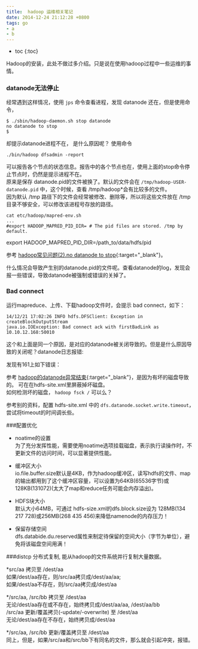 ```yaml
---
title:  hadoop 运维相关笔记
date: 2014-12-24 21:12:28 +0800
tags: go
- a
- b
---
```


* toc 
{:toc}


Hadoop的安装，此处不做过多介绍。只是说在使用hadoop过程中一些运维的事情。

### datanode无法停止
经常遇到这样情况，使用 `jps` 命令查看进程，发现 datanode 还在，但是使用命令，

    $ ./sbin/hadoop-daemon.sh stop datanode
    no datanode to stop
    $

却提示datanode进程不在， 是什么原因呢？
使用命令
    
    ./bin/hadoop dfsadmin -report
    
可以报告各个节点的状态信息。报告中的各个节点也在，使用上面的stop命令停止节点时，仍然是提示进程不在。  
原来是保存 datanode.pid的文件被换了。默认的文件会在 `/tmp/hadoop-USER-datanode.pid` 中，这个时候，查看 /tmp/hadoop*会有比较多的文件。  
因为默认 /tmp 路径下的文件会经常被修改、删除等，所以将这些文件放在 /tmp目录不够安全，可以修改该进程号存放的路径。

    cat etc/hadoop/mapred-env.sh
    ...
    #export HADOOP_MAPRED_PID_DIR= # The pid files are stored. /tmp by default.
  export HADOOP_MAPRED_PID_DIR=/path_to/data/hdfs/pid
  
参考 [hadoop常见问题(2).no datanode to stop](http://blog.sina.com.cn/s/blog_6d932f2a0101fsxn.html){:target="_blank"}。

什么情况会导致产生别的datanode.pid的文件呢。查看datanode的log，发现会报一些错误，导致datanode被强制或错误的关掉了。

### Bad connect 

运行mapreduce、上传、下载hadoop文件时，会提示 bad connect，如下：

    14/12/21 17:02:26 INFO hdfs.DFSClient: Exception in createBlockOutputStream
    java.io.IOException: Bad connect ack with firstBadLink as 10.10.12.168:50010

这个和上面是同一个原因，是对应的datanode被关闭导致的。但是是什么原因导致的关闭呢？datanode日志报错:

发现有161上如下错误：

参考 [hadoop的datanode异常结束](http://blog.csdn.net/joomlaer/article/details/16801717){:target="_blank"}，是因为有坏的磁盘导致的。
可在在hdfs-site.xml里屏蔽掉坏磁盘。  
如何检测坏的磁盘， `hadoop fsck /` 可以么？

参考别的资料，配置 hdfs-site.xml 中的 `dfs.datanode.socket.write.timeout`，尝试将timeout的时间调长些。

###配置优化
* noatime的设置  
为了充分发挥性能，需要使用noatime选项挂载磁盘，表示执行读操作时，不更新文件的访问时间，可以显著提供性能。

* 缓冲区大小  
io.file.buffer.size默认是4KB，作为hadoop缓冲区，读写hdfs的文件、map的输出都用到了这个缓冲区容量，可以设置为64KB(65536字节)或128KB(131072)(太大了map和reduce任务可能会内存溢出)。

* HDFS块大小  
默认大小64MB，可通过 hdfs-size.xml的dfs.block.size设为 128MB(134 217 728)或256MB(268 435 456)来降低namenode的内存压力！

* 保留存储空间  
dfs.databide.du.reserved属性来制定待保留的空间大小（字节为单位），避免将该磁盘空间用满！

###distcp
分布式复制, 能从hadoop的文件系统并行复制大量数据。

*src/aa 拷贝至 /dest/aa <br>
如果/dest/aa存在，则/src/aa拷贝成/dest/aa/aa; <br>
如果/dest/aa不存在，则/src/aa拷贝成/dest/aa <br>

*/src/aa, /src/bb 拷贝至 /dest/aa <br>
无论/dest/aa存在或不存在，始终拷贝成/dest/aa/aa, /dest/aa/bb<br>
/src/aa 更新/覆盖拷贝(-update/-overwrite) 至 /dest/aa <br>
无论/dest/aa存在不存在，始终拷贝成/dest/aa<br>

*/src/aa, /src/bb 更新/覆盖拷贝至 /dest/aa <br>
同上，但是，如果/src/aa和/src/bb下有同名的文件，那么就会引起冲突，报错。
